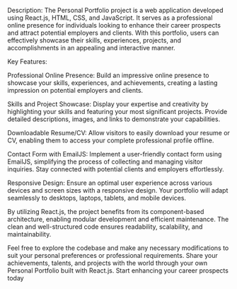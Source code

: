 Description:
The Personal Portfolio project is a web application developed using React.js, HTML, CSS, and JavaScript. It serves as a professional online presence for individuals looking to enhance their career prospects and attract potential employers and clients. With this portfolio, users can effectively showcase their skills, experiences, projects, and accomplishments in an appealing and interactive manner.

Key Features:

Professional Online Presence: Build an impressive online presence to showcase your skills, experiences, and achievements, creating a lasting impression on potential employers and clients.

Skills and Project Showcase: Display your expertise and creativity by highlighting your skills and featuring your most significant projects. Provide detailed descriptions, images, and links to demonstrate your capabilities.

Downloadable Resume/CV: Allow visitors to easily download your resume or CV, enabling them to access your complete professional profile offline.

Contact Form with EmailJS: Implement a user-friendly contact form using EmailJS, simplifying the process of collecting and managing visitor inquiries. Stay connected with potential clients and employers effortlessly.

Responsive Design: Ensure an optimal user experience across various devices and screen sizes with a responsive design. Your portfolio will adapt seamlessly to desktops, laptops, tablets, and mobile devices.

By utilizing React.js, the project benefits from its component-based architecture, enabling modular development and efficient maintenance. The clean and well-structured code ensures readability, scalability, and maintainability.

Feel free to explore the codebase and make any necessary modifications to suit your personal preferences or professional requirements. Share your achievements, talents, and projects with the world through your own Personal Portfolio built with React.js. Start enhancing your career prospects today
